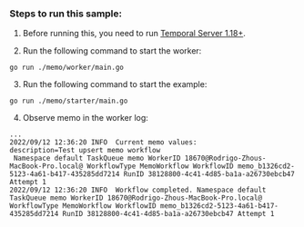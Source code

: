 ### Steps to run this sample:

1) Before running this, you need to run [Temporal Server 1.18+](https://github.com/temporalio/samples-go/tree/main/#how-to-use).

2) Run the following command to start the worker:
```
go run ./memo/worker/main.go
```

3) Run the following command to start the example:
```
go run ./memo/starter/main.go
```

4) Observe memo in the worker log:
```
...
2022/09/12 12:36:20 INFO  Current memo values:
description=Test upsert memo workflow
 Namespace default TaskQueue memo WorkerID 18670@Rodrigo-Zhous-MacBook-Pro.local@ WorkflowType MemoWorkflow WorkflowID memo_b1326cd2-5123-4a61-b417-435285dd7214 RunID 38128800-4c41-4d85-ba1a-a26730ebcb47 Attempt 1
2022/09/12 12:36:20 INFO  Workflow completed. Namespace default TaskQueue memo WorkerID 18670@Rodrigo-Zhous-MacBook-Pro.local@ WorkflowType MemoWorkflow WorkflowID memo_b1326cd2-5123-4a61-b417-435285dd7214 RunID 38128800-4c41-4d85-ba1a-a26730ebcb47 Attempt 1
```
